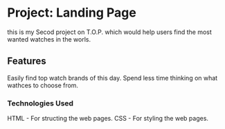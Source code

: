 # Project: Landing Page
this is my Secod project on T.O.P. which would help users find the most wanted watches in the worls.

## Features
Easily find top watch brands of this day.
Spend less time thinking on what wathces to choose from.

### Technologies Used
HTML - For structing the web pages.
CSS - For styling the web pages.
